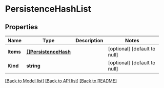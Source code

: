 # PersistenceHashList

## Properties
Name | Type | Description | Notes
------------ | ------------- | ------------- | -------------
**Items** | [**[]PersistenceHash**](persistence_hash.md) |  | [optional] [default to null]
**Kind** | **string** |  | [optional] [default to null]

[[Back to Model list]](../README.md#documentation-for-models) [[Back to API list]](../README.md#documentation-for-api-endpoints) [[Back to README]](../README.md)


